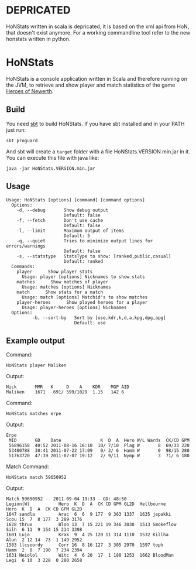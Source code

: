 # DEPRICATED

HoNStats written in scala is depricated, it is based on the xml api from HoN,
that doesn't exist anymore.
For a working commandline tool refer to the new honstats written in python.

# HoNStats

HoNStats is a console application written in Scala and
therefore running on the JVM, to retrieve and show player and match
statistics of the game [Heroes of Newerth](http://www.heroesofnewerth.com).

## Build

You need [sbt](https://github.com/harrah/xsbt/wiki) to build HoNStats.
If you have sbt installed and in your PATH just run:

    sbt proguard
    
And sbt will create a ``target`` folder with a file HoNStats.VERSION.min.jar in it.
You can execute this file with java like:

    java -jar HoNStats.VERSION.min.jar
    

## Usage

    Usage: HoNStats [options] [command] [command options]
      Options:
        -d, --debug       Show debug output
                          Default: false
        -f, --fetch       Don't use cache
                          Default: false
        -l, --limit       Maximum output of items
                          Default: 5
        -q, --quiet       Tries to minimize output lines for errors/warnings
                          Default: false
        -s, --statstype   StatsType to show: [ranked,public,casual]
                          Default: ranked
      Commands:
        player      Show player stats
          Usage: player [options] Nicknames to show stats
        matches      Show matches of player
          Usage: matches [options] Nicknames
        match      Show stats for a match
          Usage: match [options] Matchid's to show matches
        player-heroes      Show played heroes for a player
          Usage: player-heroes [options] Nicknames
      Options:
              -b, --sort-by   Sort by [use,kdr,k,d,a,kpg,dpg,apg]
                              Default: use

## Example output

Command:

    HoNStats player Maliken

Output:

    Nick       MMR   K     D    A    KDR    MGP AID
    Maliken    1671   691/ 599/1029  1.15   142 6

Command:

    HoNStats matches erpe

Output:

    Erpe
     MID       GD    Date               K  D  A  Hero W/L Wards  CK/CD GPM
     56896158  40:52 2011-08-16 16:10  10/ 7/10  Plag W       8  69/33 220
     53400788  30:41 2011-07-22 17:09   0/ 2/ 6  Hamm W       0  98/15 280
     51763720  47:39 2011-07-07 19:12   2/ 9/11  Nymp W       3  71/ 6 180
     
Match Command:

    HoNStats match 59650952
    
Output:

    Match 59650952 -- 2011-09-04 19:33 - GD: 48:50
    Legion(W)           Hero  K  D  A  CK CD GPM GL2D  Hellbourne          Hero  K  D  A  CK CD GPM GL2D
    1647 sandla         Arac  6  6  9 177  9 363 1337  1635 jepakki        Scou 15  7  8 177  3 289 3176
    1628 thrux          Bloo 13  7 15 221 19 346 3030  1513 Smokeflow      Silh  6 11  9 154 15 214 3398
    1601 Lujo           Krak  9  4 25 120 11 314 1110  1532 Killha         Alun  2 12 14  73  1 149 2952
    1583 llcsoordy      Corr 16  8 16 127  3 305 2970  1597 toph           Hamm  2  8  7 190  7 234 2394
    1631 Neiolol        Witc  4  6 20  17  1 188 1253  1662 BloodMan       Legi  6 10  3 228  0 280 2658
